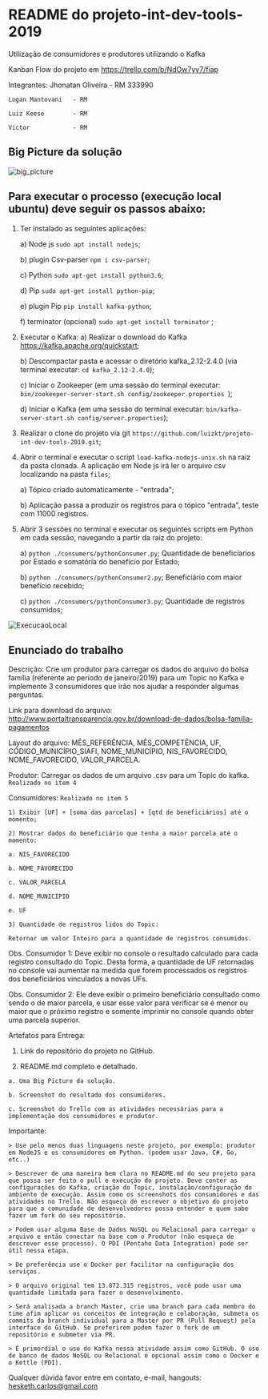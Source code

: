 # README do projeto-int-dev-tools-2019
Utilização de consumidores e produtores utilizando o Kafka 

Kanban Flow do projeto em https://trello.com/b/NdOw7yv7/fiap

Integrantes:
    Jhonatan Oliveira - RM 333990
    
    Logan Mantovani   - RM 
    
    Luiz Keese        - RM
    
    Victor            - RM 
    
## Big Picture da solução
![big_picture](https://github.com/luizkt/projeto-int-dev-tools-2019/blob/master/big_picture.png)
	
## Para executar o processo (execução local ubuntu) deve seguir os passos abaixo:
  1) Ter instalado as seguintes aplicações:
  
     a) Node js ```sudo apt install nodejs```;
     
     b) plugin Csv-parser ```npm i csv-parser```;
     
     c) Python ```sudo apt-get install python3.6```;
     
     d) Pip ```sudo apt-get install python-pip```;
     
     e) plugin Pip ```pip install kafka-python```;
     
     f) terminator (opcional) ```sudo apt-get install terminator``` ;
  
  2) Executar o Kafka:
     a) Realizar o download do Kafka https://kafka.apache.org/quickstart;
     
     b) Descompactar pasta e acessar o diretório kafka_2.12-2.4.0 (via terminal executar: ```cd kafka_2.12-2.4.0```);
     
     c) Iniciar o Zookeeper (em uma sessão do terminal executar: ```bin/zookeeper-server-start.sh config/zookeeper.properties ```);
     
     d) Iniciar o Kafka (em uma sessão do terminal executar: ```bin/kafka-server-start.sh config/server.properties```);

  3) Realizar o clone do projeto via git ```https://github.com/luizkt/projeto-int-dev-tools-2019.git```;
		
  4) Abrir o terminal e executar o script ```load-kafka-nodejs-unix.sh``` na raiz da pasta clonada. A aplicação em Node js irá ler o arquivo csv localizando na pasta ```files```;
      
     a) Tópico criado automaticamente - "entrada";
     
     b) Aplicação passa a produzir os registros para o tópico "entrada", teste com 11000 registros.
  
  5) Abrir 3 sessões no terminal e executar os seguintes scripts em Python em cada sessão, navegando a partir da raiz do projeto:
  
     a) ```python ./consumers/pythonConsumer.py```; Quantidade de beneficíarios por Estado e somatória do benefício por Estado;
     
     b) ```python ./consumers/pythonConsumer2.py```; Beneficiário com maior benefício recebido;
     
     c) ```python ./consumers/pythonConsumer3.py```; Quantidade de registros consumidos;
  
  ![ExecucaoLocal](https://github.com/luizkt/projeto-int-dev-tools-2019/blob/master/ExecucaoLocal.gif)

## Enunciado do trabalho

Descrição: 
Crie um produtor para carregar os dados do arquivo do bolsa família (referente ao período de janeiro/2019) para um Topic no Kafka e implemente 3 consumidores que irão nos ajudar a responder algumas perguntas. 

Link para download do arquivo: http://www.portaltransparencia.gov.br/download-de-dados/bolsa-familia-pagamentos 

Layout do arquivo: MÊS_REFERÊNCIA, MÊS_COMPETÊNCIA, UF, CÓDIGO_MUNICÍPIO_SIAFI, NOME_MUNICÍPIO, NIS_FAVORECIDO, NOME_FAVORECIDO, VALOR_PARCELA. 

Produtor: Carregar os dados de um arquivo .csv para um Topic do kafka.  ```Realizado no item 4```

Consumidores:  ```Realizado no item 5```

    1) Exibir [UF] + [soma das parcelas] + [qtd de beneficiários] até o momento; 

    2) Mostrar dados do beneficiário que tenha a maior parcela até o momento: 

    a. NIS_FAVORECIDO 

    b. NOME_FAVORECIDO 

    c. VALOR_PARCELA 

    d. NOME_MUNICIPIO 

    e. UF 

    3) Quantidade de registros lidos do Topic: 

    Retornar um valor Inteiro para a quantidade de registros consumidos.  

Obs. Consumidor 1: Deve exibir no console o resultado calculado para cada registro consultado do Topic. Desta forma, a quantidade de UF retornadas no console vai aumentar na medida que forem processados os registros dos beneficiários vinculados a novas UFs. 

Obs. Consumidor 2: Ele deve exibir o primeiro beneficiário consultado como sendo o de maior parcela, e usar esse valor para verificar se é menor ou maior que o próximo registro e somente imprimir no console quando obter uma parcela superior. 

Artefatos para Entrega:  

   1) Link do repositório do projeto no GitHub. 

   2) README.md completo e detalhado. 

    a. Uma Big Picture da solução. 

    b. Screenshot do resultado dos consumidores. 

    c. Screenshot do Trello com as atividades necessárias para a implementação dos consumidores e produtor. 

Importante: 

    > Use pelo menos duas linguagens neste projeto, por exemplo: produtor em NodeJS e os consumidores em Python. (podem usar Java, C#, Go, etc..) 

    > Descrever de uma maneira bem clara no README.md do seu projeto para que possa ser feito o pull e execução do projeto. Deve conter as configurações do Kafka, criação do Topic, instalação/configuração do ambiente de execução. Assim como os screenshots dos consumidores e das atividades no Trello. Não esqueça de escrever o objetivo do projeto para que a comunidade de desenvolvedores possa entender e quem sabe fazer um fork do seu repositório. 

    > Podem usar alguma Base de Dados NoSQL ou Relacional para carregar o arquivo e então conectar na base com o Produtor (não esqueça de descrever esse processo). O PDI (Pentaho Data Integration) pode ser útil nessa etapa. 

    > De preferência use o Docker por facilitar na configuração dos serviços. 

    > O arquivo original tem 13.872.315 registros, você pode usar uma quantidade limitada para fazer o desenvolvimento. 

    > Será analisada a branch Master, crie uma branch para cada membro do time afim aplicar os conceitos de integração e colaboração, submeta os commits da branch individual para a Master por PR (Pull Request) pela interface do GitHub. Se preferirem podem fazer o fork de um repositório e submeter via PR. 

    > É primordial o uso do Kafka nessa atividade assim como GitHub. O uso de banco de dados NoSQL ou Relacional é opcional assim como o Docker e o Kettle (PDI). 


Qualquer dúvida favor entre em contato, e-mail, hangouts:
hesketh.carlos@gmail.com
